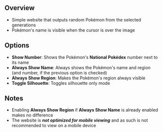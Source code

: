 ## Overview

- Simple website that outputs random Pokémon from the selected generations
- Pokémon's name is visible when the cursor is over the image

## Options

- **Show Number**: Shows the Pokémon's **National Pokédex** number next to its name
- **Always Show Name**: Always shows the Pokémon's name and region (and number, if the previous option is checked)
- **Always Show Region**: Makes the Pokémon's region always visible
- **Toggle Silhouette**: Toggles silhouette only mode

## Notes

- Enabling **Always Show Region** if **Always Show Name** is already enabled makes no difference
- The website is ***not optimized for mobile viewing*** and as such is not recommended to view on a mobile device